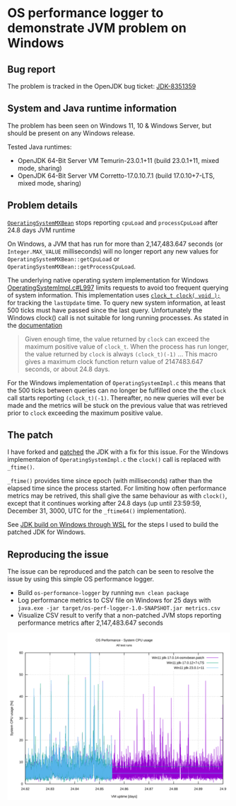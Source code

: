 # OS performance logger to demonstrate JVM problem on Windows

## Bug report

The problem is tracked in the OpenJDK bug ticket: [JDK-8351359](https://bugs.openjdk.org/browse/JDK-8351359)

## System and Java runtime information

The problem has been seen on Windows 11, 10 & Windows Server, but should be present on any Windows release.

Tested Java runtimes:
- OpenJDK 64-Bit Server VM Temurin-23.0.1+11 (build 23.0.1+11, mixed mode, sharing)
- OpenJDK 64-Bit Server VM Corretto-17.0.10.7.1 (build 17.0.10+7-LTS, mixed mode, sharing)

## Problem details

[`OperatingSystemMXBean`](https://docs.oracle.com/en/java/javase/23/docs/api/jdk.management/com/sun/management/OperatingSystemMXBean.html) stops reporting `cpuLoad` and `processCpuLoad` after 24.8 days JVM runtime

On Windows, a JVM that has run for more than 2,147,483.647 seconds (or `Integer.MAX_VALUE` milliseconds) will
no longer report any new values for `OperatingSystemMXBean::getCpuLoad` or `OperatingSystemMXBean::getProcessCpuLoad`.

The underlying native operating system implementation for Windows 
[OperatingSystemImpl.c#L997](https://github.com/openjdk/jdk/blob/master/src/jdk.management/windows/native/libmanagement_ext/OperatingSystemImpl.c#L997)
limits requests to avoid too frequent querying of system information. This implementation uses [`clock_t clock( void );`](https://learn.microsoft.com/en-us/cpp/c-runtime-library/reference/clock?view=msvc-170)
for tracking the `lastUpdate` time. To query new system information, at least 500 ticks must have passed since
the last query. Unfortunately the Windows clock() call is not suitable for long running processes. As stated
in the [documentation](https://learn.microsoft.com/en-us/cpp/c-runtime-library/reference/clock?view=msvc-170)

> Given enough time, the value returned by `clock` can exceed the maximum positive value of `clock_t`.
> When the process has run longer, the value returned by `clock` is always `(clock_t)(-1)`
> ...
> This macro gives a maximum clock function return value of 2147483.647 seconds, or about 24.8 days.

For the Windows implementation of `OperatingSystemImpl.c` this means that the 500 ticks between queries can 
no longer be fulfilled once the the `clock` call starts reporting `(clock_t)(-1)`. Thereafter, no new queries
will ever be made and the metrics will be stuck on the previous value that was retrieved prior to `clock` 
exceeding the maximum positive value.

## The patch

I have forked and [patched](https://github.com/openjdk/jdk/commit/4486e38029a3247e39346d78715f47e39be5f020)
the JDK with a fix for this issue. For the Windows implementaion of `OperatingSystemImpl.c` the `clock()` call
is replaced with `_ftime()`. 

`_ftime()` provides time since epoch (with milliseconds) rather than the elapsed time since the process started. 
For limiting how often performance metrics may be retrived, this shall give the same behaviour as with `clock()`,
except that it continues working after 24.8 days (up until 23:59:59, December 31, 3000, UTC for the `_ftime64()`
implementation).

See [JDK build on Windows through WSL](https://github.com/pontusp/openjdk-jdk17u/blob/win-dev/doc/windows-wsl-build.md) 
for the steps I used to build the patched JDK for Windows.

## Reproducing the issue

The issue can be reproduced and the patch can be seen to resolve the issue by using this simple OS performance
logger.

- Build `os-performance-logger` by running `mvn clean package`
- Log performance metrics to CSV file on Windows for 25 days with `java.exe -jar target/os-perf-logger-1.0-SNAPSHOT.jar metrics.csv`
- Visualize CSV result to verify that a non-patched JVM stops reporting performance metrics after 2,147,483.647 seconds
  
![Plot system CPU usage at 24.8 days mark](sample/osPerformanceLogger-sys-cpu.svg)
